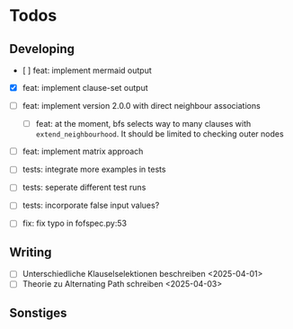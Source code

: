 # Todos

## Developing

- [ ] feat: implement mermaid output
- [x] feat: implement clause-set output
- [ ] feat: implement version 2.0.0 with direct neighbour associations
    - [ ] feat: at the moment, bfs selects way to many clauses with `extend_neighbourhood`. It should be limited to checking outer nodes
- [ ] feat: implement matrix approach

- [ ] tests: integrate more examples in tests 
- [ ] tests: seperate different test runs
- [ ] tests: incorporate false input values? 

- [ ] fix: fix typo in fofspec.py:53


## Writing
- [ ] Unterschiedliche Klauselselektionen beschreiben <2025-04-01>
- [ ] Theorie zu Alternating Path schreiben <2025-04-03>

## Sonstiges
